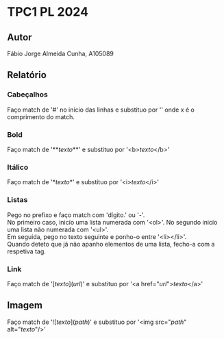 # TPC1 PL 2024

## Autor
Fábio Jorge Almeida Cunha, A105089

## Relatório

### Cabeçalhos
Faço match de '#' no início das linhas e substituo por '<hx>' onde x é o comprimento do match.

### Bold
Faço match de '\*\**texto*\*\*' e substituo por '\<b>*texto*\</b>'

### Itálico
Faço match de '\**texto*\*' e substituo por '\<i>*texto*\</i>'

### Listas
Pego no prefixo e faço match com 'dígito.' ou '-'.\
No primeiro caso, inicío uma lista numerada com '\<ol>'. No segundo inicío uma lista não numerada com '\<ul>'.\
Em seguida, pego no texto seguinte e ponho-o entre '\<li>\</li>'.\
Quando deteto que já não apanho elementos de uma lista, fecho-a com a respetiva tag.

### Link
Faço match de '\[*texto*](*url*)' e substituo por '\<a href="*url*">*texto*\</a>'

## Imagem
Faço match de '!\[*texto*](*path*)' e substituo por '\<img src="*path*" alt="*texto*"/>'